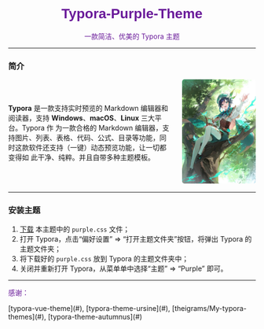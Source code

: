 <h1 align="center" style="font-family: Arial; color: #6a1b9a;">Typora-Purple-Theme</h1>
<p align="center" style="color: #6a1b9a;">一款简洁、优美的 Typora 主题</p>

---

### 简介

<div style="display: flex; align-items: center;">
    <div style="flex: 1;">
        <p>
            <strong>Typora</strong> 是一款支持实时预览的 Markdown 编辑器和阅读器，支持 <strong>Windows</strong>、<strong>macOS</strong>、<strong>Linux</strong> 三大平台。Typora 作
            为一款合格的 Markdown 编辑器，支持图片、列表、表格、代码、公式、目录等功能，同时这款软件还支持（一键）动态预览功能，让一切都变得如
            此干净、纯粹。并且自带多种主题模板。
        </p>
    </div>
    <div style="flex: 0 0 auto; margin-left: 20px;">
        <img src="./1.jpg" alt="主题图片" width="150" style="border-radius: 5px;" />
    </div>
</div>

---

### 安装主题

1. [下载](#) 本主题中的 `purple.css` 文件；
2. 打开 Typora，点击“偏好设置” => “打开主题文件夹”按钮，将弹出 Typora 的主题文件夹；
3. 将下载好的 `purple.css` 放到 Typora 的主题文件夹中；
4. 关闭并重新打开 Typora，从菜单单中选择“主题” => “Purple” 即可。

---

<p style="color: #6a1b9a;">感谢：</p>
[typora-vue-theme](#), [typora-theme-ursine](#), [theigrams/My-typora-themes](#), [typora-theme-autumnus](#)
